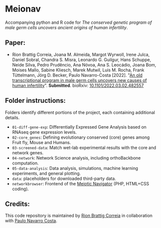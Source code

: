 # Meionav

Accompanying python and R code for *The conserved genetic program of male germ cells uncovers ancient origins of human infertility*.

Paper:
------

- Rion Brattig Correia, Joana M. Almeida, Margot Wyrwoll, Irene Julca, Daniel Sobral, Chandra S. Misra, Leonardo G. Guilgur, Hans Schuppe, Neide Silva, Pedro Prudêncio, Ana Nóvoa, Ana S. Leocádio, Joana Bom, Moises Mallo, Sabine Kliesch, Marek Mutwil, Luis M. Rocha, Frank Tüttelmann, Jörg D. Becker, Paulo Navarro-Costa [2022]. "[An old transcriptional program in male germ cells uncovers new causes of human infertility](https://doi.org/10.1101/2022.03.02.482557)". **Submitted**. bioRxiv: [10.1101/2022.03.02.482557](https://doi.org/10.1101/2022.03.02.482557)

Folder instructions:
-------------

Folders identify different portions of the project, each containing additional details.
- `01-diff-gene-exp`: Differentially Expressed Gene Analysis based on RNAseq gene expression levels.
- `02-core_genes`: Defining evolutionary conserved (core) genes among Fruit fly, Mouse and Humans.
- `03-screened-data`: Match wet-lab experimental results with the core and network genes.
- `04-network`: Network Science analysis, including orthoBackbone computation.
- `05-data-analysis`: Data analysis, simulations, machine learning experiments, and general plotting.
- `data`: placeholders for downloaded third-party data.
- `networkbrowser`: Frontend of the [Meiotic Navigator](https://pages.igc.pt/meionav/) (PHP, HTML+CSS coding).

Credits:
--------

This code repository is maintained by [Rion Brattig Correia](rionbr.github.io) in collaboration with [Paulo Navarro Costa](https://twitter.com/germcells).
